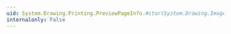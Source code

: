 ```yaml
---
uid: System.Drawing.Printing.PreviewPageInfo.#ctor(System.Drawing.Image,System.Drawing.Size)
internalonly: False
---
```

